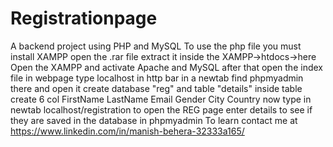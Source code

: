 # Registrationpage
A backend project using PHP and MySQL To use the php file you must install XAMPP open the .rar file extract it inside the XAMPP->htdocs->here Open the XAMPP and activate Apache and MySQL after that open the index file in webpage type localhost in http bar in a newtab find phpmyadmin there and open it create database "reg" and table "details" inside table create 6 col 
FirstName
LastName
Email
Gender
City
Country 
now type in newtab localhost/registration to open the REG page enter details to see if they are saved in the database in phpmyadmin To learn contact me at https://www.linkedin.com/in/manish-behera-32333a165/
